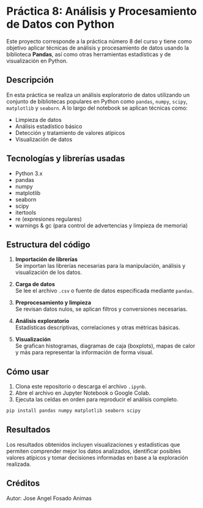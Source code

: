 # Práctica 8: Análisis y Procesamiento de Datos con Python

Este proyecto corresponde a la práctica número 8 del curso y tiene como objetivo aplicar técnicas de análisis y procesamiento de datos usando la biblioteca **Pandas**, así como otras herramientas estadísticas y de visualización en Python.

## Descripción

En esta práctica se realiza un análisis exploratorio de datos utilizando un conjunto de bibliotecas populares en Python como `pandas`, `numpy`, `scipy`, `matplotlib` y `seaborn`. A lo largo del notebook se aplican técnicas como:

- Limpieza de datos
- Análisis estadístico básico
- Detección y tratamiento de valores atípicos
- Visualización de datos

## Tecnologías y librerías usadas

- Python 3.x
- pandas
- numpy
- matplotlib
- seaborn
- scipy
- itertools
- re (expresiones regulares)
- warnings & gc (para control de advertencias y limpieza de memoria)

## Estructura del código

1. **Importación de librerías**  
   Se importan las librerías necesarias para la manipulación, análisis y visualización de los datos.

2. **Carga de datos**  
   Se lee el archivo `.csv` o fuente de datos especificada mediante `pandas`.

3. **Preprocesamiento y limpieza**  
   Se revisan datos nulos, se aplican filtros y conversiones necesarias.

4. **Análisis exploratorio**  
   Estadísticas descriptivas, correlaciones y otras métricas básicas.

5. **Visualización**  
   Se grafican histogramas, diagramas de caja (boxplots), mapas de calor y más para representar la información de forma visual.

## Cómo usar

1. Clona este repositorio o descarga el archivo `.ipynb`.
2. Abre el archivo en Jupyter Notebook o Google Colab.
3. Ejecuta las celdas en orden para reproducir el análisis completo.

```bash
pip install pandas numpy matplotlib seaborn scipy
```

## Resultados

Los resultados obtenidos incluyen visualizaciones y estadísticas que permiten comprender mejor los datos analizados, identificar posibles valores atípicos y tomar decisiones informadas en base a la exploración realizada.

## Créditos  
Autor: Jose Angel Fosado Animas
